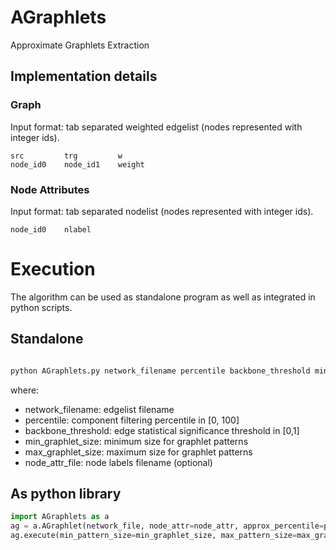 # AGraphlets
Approximate Graphlets Extraction 


## Implementation details

### Graph
Input format: tab separated weighted edgelist (nodes represented with integer ids).

```
src			trg			w
node_id0    node_id1	weight
```

### Node Attributes

Input format: tab separated nodelist (nodes represented with integer ids).

```
node_id0    nlabel
```

# Execution

The algorithm can be used as standalone program as well as integrated in python scripts.

## Standalone

```bash

python AGraphlets.py network_filename percentile backbone_threshold min_graphlet_size max_graphlet_size -a node_attr_file
```

where:
* network_filename: edgelist filename
* percentile: component filtering percentile in [0, 100]
* backbone_threshold: edge statistical significance threshold in [0,1]
* min_graphlet_size: minimum size for graphlet patterns
* max_graphlet_size: maximum size for graphlet patterns 
* node_attr_file: node labels filename (optional)

## As python library

```python
import AGraphlets as a
ag = a.AGraphlet(network_file, node_attr=node_attr, approx_percentile=percentile, backbone_threshold=backbone_threshold)
ag.execute(min_pattern_size=min_graphlet_size, max_pattern_size=max_graphlet_size)
```
